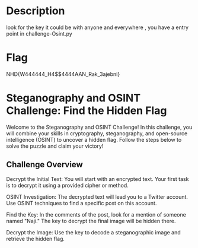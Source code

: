 # Description 
look for the key it could be with anyone and everywhere , you have a entry point in challenge-Osint.py

# Flag
NHD{W444444_H4$$4444AAN_Rak_3ajebni}

# Steganography and OSINT Challenge: Find the Hidden Flag

Welcome to the Steganography and OSINT Challenge! In this challenge, you will combine your skills in cryptography, steganography, and open-source intelligence (OSINT) to uncover a hidden flag. Follow the steps below to solve the puzzle and claim your victory!

## Challenge Overview

Decrypt the Initial Text: You will start with an encrypted text. Your first task is to decrypt it using a provided cipher or method.

OSINT Investigation: The decrypted text will lead you to a Twitter account. Use OSINT techniques to find a specific post on this account.

Find the Key: In the comments of the post, look for a mention of someone named "Naji." The key to decrypt the final image will be hidden there.

Decrypt the Image: Use the key to decode a steganographic image and retrieve the hidden flag.
